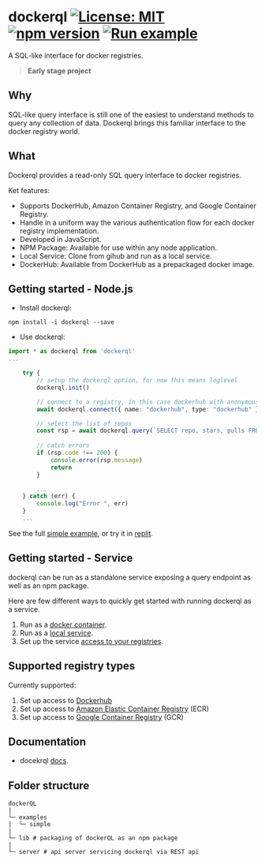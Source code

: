 # dockerql [![License: MIT](https://img.shields.io/badge/license-MIT-yellow.svg)](https://opensource.org/licenses/MIT) [![npm version](https://img.shields.io/npm/v/dockerql.svg?style=flat)](https://www.npmjs.com/package/dockerql) [![Run example](https://img.shields.io/static/v1?label=repl.it&message=run%20example&color=blue)](https://replit.com/join/fdsekomb-ezborgy)

A SQL-like interface for docker registries.

> **Early stage project**

## Why

SQL-like query interface is still one of the easiest to understand methods to query any collection of data. Dockerql brings this familiar interface to the docker registry world. 

## What

Dockerql provides a read-only SQL query interface to docker registries. 

Ket features:

* Supports DockerHub, Amazon Container Registry, and Google Container Registry. 
* Handle in a uniform way the various authentication flow for each docker registry implementation. 
* Developed in JavaScript. 
* NPM Package: Available for use within any node application. 
* Local Service: Clone from gihub and run as a local service.
* DockerHub: Available from DockerHub as a prepackaged docker image. 


## Getting started - Node.js

* Install dockerql:
~~~
npm install -i dockerql --save
~~~

* Use dockerql:
~~~typescript
import * as dockerql from 'dockerql'
...

    try {
        // setup the dockerql option, for now this means loglevel
        dockerql.init()

        // connect to a registry, in this case dockerhub with anonymous access
        await dockerql.connect({ name: "dockerhub", type: "dockerhub" })

        // select the list of repos
        const rsp = await dockerql.query(`SELECT repo, stars, pulls FROM repos`)
        
        // catch errors
        if (rsp.code !== 200) {
            console.error(rsp.message)
            return
        }

        ...
    } catch (err) {
        console.log("Error ", err)
    }
    ...
~~~

See the full [simple example](https://github.com/simplyCoders/dockerql/tree/main/examples/simple),
or try it in [replit](https://replit.com/@ezborgy/dockerql-example#index.js).

## Getting started - Service

dockerql can be run as a standalone service exposing a query endpoint as well as an npm package. 

Here are few different ways to quickly get started with running dockerql as a service. 

1. Run as a [docker container](https://simplycoders.github.io/dockerql/run-dockerql-as-container).
1. Run as a [local service](https://simplycoders.github.io/dockerql/run-dockerql-as-local-server).
1. Set up the service [access to your registries](https://simplycoders.github.io/dockerql/set-up-access-to-registries).

## Supported registry types

Currently supported: 

1. Set up access to [Dockerhub](https://simplycoders.github.io/dockerql/set-up-dockerhub)
1. Set up access to [Amazon Elastic Container Registry](https://simplycoders.github.io/dockerql/set-up-ecr) (ECR)
1. Set up access to [Google Container Registry](https://simplycoders.github.io/dockerql/set-up-gcr) (GCR)

## Documentation 

* docekrql [docs](https://simplycoders.github.io/dockerql/).

## Folder structure

```
dockerQL
|
└─ examples
|  └─ simple
| 
└─ lib # packaging of dockerQL as an npm package
| 
└─ server # api server servicing dockerql via REST api  
```